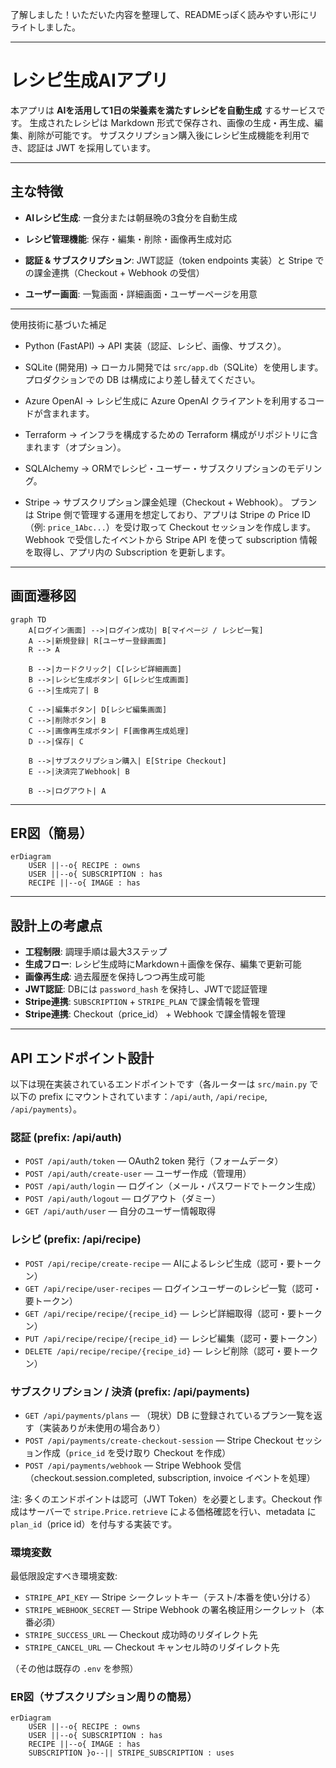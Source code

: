 了解しました！いただいた内容を整理して、READMEっぽく読みやすい形にリライトしました。

---

# レシピ生成AIアプリ

本アプリは **AIを活用して1日の栄養素を満たすレシピを自動生成** するサービスです。
生成されたレシピは Markdown 形式で保存され、画像の生成・再生成、編集、削除が可能です。
サブスクリプション購入後にレシピ生成機能を利用でき、認証は JWT を採用しています。

---

## 主な特徴

* **AIレシピ生成**: 一食分または朝昼晩の3食分を自動生成

* **レシピ管理機能**: 保存・編集・削除・画像再生成対応
* **認証 & サブスクリプション**: JWT認証（token endpoints 実装）と Stripe での課金連携（Checkout + Webhook の受信）
* **ユーザー画面**: 一覧画面・詳細画面・ユーザーページを用意

---

使用技術に基づいた補足

* Python (FastAPI)
→ API 実装（認証、レシピ、画像、サブスク）。

* SQLite (開発用)
→ ローカル開発では `src/app.db`（SQLite）を使用します。プロダクションでの DB は構成により差し替えてください。

* Azure OpenAI
→ レシピ生成に Azure OpenAI クライアントを利用するコードが含まれます。

* Terraform
→ インフラを構成するための Terraform 構成がリポジトリに含まれます（オプション）。

* SQLAlchemy
→ ORMでレシピ・ユーザー・サブスクリプションのモデリング。

* Stripe
→ サブスクリプション課金処理（Checkout + Webhook）。
    プランは Stripe 側で管理する運用を想定しており、アプリは Stripe の Price ID（例: `price_1Abc...`）を受け取って Checkout セッションを作成します。
    Webhook で受信したイベントから Stripe API を使って subscription 情報を取得し、アプリ内の Subscription を更新します。

---

## 画面遷移図

```mermaid
graph TD
    A[ログイン画面] -->|ログイン成功| B[マイページ / レシピ一覧]
    A -->|新規登録| R[ユーザー登録画面]
    R --> A

    B -->|カードクリック| C[レシピ詳細画面]
    B -->|レシピ生成ボタン| G[レシピ生成画面]
    G -->|生成完了| B

    C -->|編集ボタン| D[レシピ編集画面]
    C -->|削除ボタン| B
    C -->|画像再生成ボタン| F[画像再生成処理]
    D -->|保存| C

    B -->|サブスクリプション購入| E[Stripe Checkout]
    E -->|決済完了Webhook| B

    B -->|ログアウト| A
```

---

## ER図（簡易）

```mermaid
erDiagram
    USER ||--o{ RECIPE : owns
    USER ||--o{ SUBSCRIPTION : has
    RECIPE ||--o{ IMAGE : has
```

---

## 設計上の考慮点

* **工程制限**: 調理手順は最大3ステップ
* **生成フロー**: レシピ生成時にMarkdown＋画像を保存、編集で更新可能
* **画像再生成**: 過去履歴を保持しつつ再生成可能
* **JWT認証**: DBには `password_hash` を保持し、JWTで認証管理
* **Stripe連携**: `SUBSCRIPTION` + `STRIPE_PLAN` で課金情報を管理
* **Stripe連携**: Checkout（price_id） + Webhook で課金情報を管理

---

## API エンドポイント設計
以下は現在実装されているエンドポイントです（各ルーターは `src/main.py` で以下の prefix にマウントされています：`/api/auth`, `/api/recipe`, `/api/payments`）。

### 認証 (prefix: /api/auth)

* `POST /api/auth/token` — OAuth2 token 発行（フォームデータ）
* `POST /api/auth/create-user` — ユーザー作成（管理用）
* `POST /api/auth/login` — ログイン（メール・パスワードでトークン生成）
* `POST /api/auth/logout` — ログアウト（ダミー）
* `GET /api/auth/user` — 自分のユーザー情報取得

### レシピ (prefix: /api/recipe)

* `POST /api/recipe/create-recipe` — AIによるレシピ生成（認可・要トークン）
* `GET /api/recipe/user-recipes` — ログインユーザーのレシピ一覧（認可・要トークン）
* `GET /api/recipe/recipe/{recipe_id}` — レシピ詳細取得（認可・要トークン）
* `PUT /api/recipe/recipe/{recipe_id}` — レシピ編集（認可・要トークン）
* `DELETE /api/recipe/recipe/{recipe_id}` — レシピ削除（認可・要トークン）

### サブスクリプション / 決済 (prefix: /api/payments)

* `GET /api/payments/plans` — （現状）DB に登録されているプラン一覧を返す（実装ありが未使用の場合あり）
* `POST /api/payments/create-checkout-session` — Stripe Checkout セッション作成（`price_id` を受け取り Checkout を作成）
* `POST /api/payments/webhook` — Stripe Webhook 受信（checkout.session.completed, subscription, invoice イベントを処理）

注: 多くのエンドポイントは認可（JWT Token）を必要とします。Checkout 作成はサーバーで `stripe.Price.retrieve` による価格確認を行い、metadata に `plan_id`（price id）を付与する実装です。

### 環境変数


最低限設定すべき環境変数:

- `STRIPE_API_KEY` — Stripe シークレットキー（テスト/本番を使い分ける）
- `STRIPE_WEBHOOK_SECRET` — Stripe Webhook の署名検証用シークレット（本番必須）
- `STRIPE_SUCCESS_URL` — Checkout 成功時のリダイレクト先
- `STRIPE_CANCEL_URL` — Checkout キャンセル時のリダイレクト先

（その他は既存の `.env` を参照）

### ER図（サブスクリプション周りの簡易）

```mermaid
erDiagram
    USER ||--o{ RECIPE : owns
    USER ||--o{ SUBSCRIPTION : has
    RECIPE ||--o{ IMAGE : has
    SUBSCRIPTION }o--|| STRIPE_SUBSCRIPTION : uses
```
